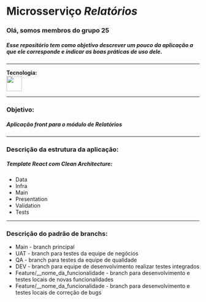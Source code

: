 # Microsserviço <i>Relatórios</i>

<h3>Olá, somos membros do grupo 25</h3>

<h5>
Esse repositório tem como objetivo descrever um pouco da aplicação a que ele corresponde e indicar as boas práticas de uso dele.
</h5>

<hr>

<b>Tecnologia:</b>
<br/>
<img src="https://cdn.jsdelivr.net/gh/devicons/devicon@latest/icons/react/react-original-wordmark.svg" width="40" height="40" />
          
<hr>
<h3>Objetivo:</h3>
<h5>Aplicação front para o módulo de <i>Relatórios</i></h5>

<hr>
<h3>Descrição da estrutura da aplicação:</h3>
<h5>Template React com Clean Architecture:</h5>
<ul>
    <li>Data</li>
    <li>Infra</li>
    <li>Main</li>
    <li>Presentation</li>
    <li>Validation</li>
    <li>Tests</li>
</ul>

<hr>
<h3>Descrição do padrão de branchs:</h3>
<ul>
    <li>Main - branch principal
    <li>UAT  - branch para testes da equipe de negócios
    <li>QA   - branch para testes da equipe de qualidade
    <li>DEV  - branch para equipe de desenvolvimento realizar testes integrados
    <li>Feature/__nome_da_funcionalidade - branch para desenvolvimento e testes locais de novas funcionalidades
        <li>Feature/__nome_da_funcionalidade - branch para desenvolvimento e testes locais de correção de bugs
</ul>
